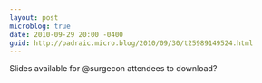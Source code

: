 ```yaml
---
layout: post
microblog: true
date: 2010-09-29 20:00 -0400
guid: http://padraic.micro.blog/2010/09/30/t25989149524.html
---
```

Slides available for @surgecon attendees to download?
